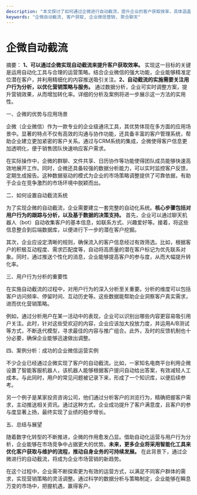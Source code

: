 ```yaml
---
description: "本文探讨了如何通过企微进行自动截流，提升企业的客户获取效率，具体涵盖了自动化工具的使用及运营策略。"
keywords: "企微自动截流, 客户获取, 企业微信营销, 聚合聊天"
---
```

# 企微自动截流

摘要： 
**1、可以通过企微实现自动截流来提升客户获取效率。** 实现这一目标的关键是运用自动化工具与合理的运营策略。结合企业微信的强大功能，企业能够精准定位潜在客户，并利用精细化的内容推送吸引关注。**2、自动截流的实施需要关注用户行为分析，以优化营销策略与服务。** 通过数据分析，企业可实时调整方案，提升营销效果，从而增加转化率。详细的分析及案例将进一步展示这一方法的实用性。

一、企微的优势与应用场景

企微（企业微信）作为一款专业的企业级通讯工具，其优势体现在多方面的应用场景中。显著的特点不仅有高效的沟通与协作功能，还具备丰富的客户管理系统，帮助企业建立更加紧密的客户关系。通过与CRM系统的集成，企微使得客户信息更加透明化，便于销售团队快速响应客户需求。

在实际操作中，企微的群聊、文件共享、日历协作等功能使得团队成员能够快速高效地展开工作。同时，企微还具备较强的数据分析能力，可以实时监控客户反馈，定期生成报告。这种数据驱动的模式为企业的市场策略调整提供了可靠依据，有助于企业在竞争激烈的市场环境中脱颖而出。

二、如何设置自动截流系统

为了实现企微的自动截流，企业需要建立一套完整的自动化系统。**核心步骤包括对用户行为的跟踪与分析，以及基于数据的决策支持。** 首先，企业可以通过聊天机器人（bot）自动收集客户的基本信息，如联系方式、兴趣爱好等。接着，将这些信息整合到后端数据库，以便进行下一步的潜在客户挖掘。

其次，企业应设定清晰的规则，确保流入的客户信息经过有效筛选。比如，根据客户的积极互动程度、需求匹配度等，自动将高质量的潜在客户标记为优先联系对象。同时，通过推送个性化的消息，企业能够提高客户的参与度，从而大幅提升转化率。

三、用户行为分析的重要性

在实施自动截流的过程中，对用户行为的深入分析至关重要。分析的维度可以包括客户访问频率、停留时间、互动历史等。这些数据能帮助企业洞察客户真实需求，进而优化营销策略。

例如，通过分析用户在某一活动中的表现，企业可以识别出哪些内容更容易吸引用户关注。此时，针对这些受欢迎的内容，企业应该加大投放力度，并运用A/B测试等方式，不断迭代模型，寻求最佳的内容与推广组合。此外，及时的反馈机制也十分必要，确保企业能够迅速做出调整。

四、案例分析：成功的企业微信运营实例

不少企业已经通过企微实现了客户的自动截流。比如，一家知名电商平台利用企微设置了智能客服机器人，该机器人能够根据客户提问自动给出答案，有效减轻人工成本。与此同时，用户的常见问题被记录下来，形成了一个知识库，以便后续参考。

另一个例子是某家投资咨询公司，他们通过分析客户的浏览行为，精确把握客户需求，主动推送相关资讯。通过这种方式，企业成功提升了客户满意度，且客户的参与度显著上扬，最终实现了业绩的稳步增长。

五、总结与展望

随着数字化转型的不断推进，企微的作用愈发凸显。借助自动化运营与用户行为分析，企业能够在市场竞争中占据更大的优势。**未来，更多企业将采用智能化工具来优化客户获取与维护的流程，推动自身业务的可持续发展。** 在此背景下，通过企微进行的自动截流，将成为企业市场营销的新趋势。

在这个过程中，企业需不断探索更为有效的运营方式，以满足不同客户群体的需求，实现营销策略的灵活调整。通过科学的数据分析与策略制定，企业能够在瞬息万变的市场中，把握机遇，赢得客户。
